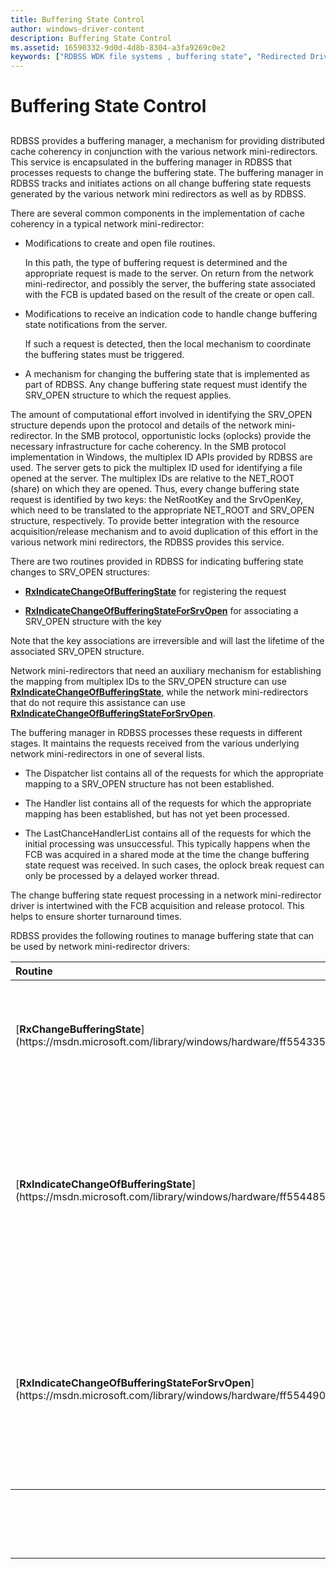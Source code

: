 ```yaml
---
title: Buffering State Control
author: windows-driver-content
description: Buffering State Control
ms.assetid: 16590332-9d0d-4d8b-8304-a3fa9269c0e2
keywords: ["RDBSS WDK file systems , buffering state", "Redirected Drive Buffering Subsystem WDK file systems , buffering state", "buffering state WDK RDBSS", "distributed cache coherency WDK RDBSS", "cache WDK RDBSS", "SRV_OPEN structure"]
---
```


# Buffering State Control


## <span id="ddk_buffering_state_control_if"></span><span id="DDK_BUFFERING_STATE_CONTROL_IF"></span>


RDBSS provides a buffering manager, a mechanism for providing distributed cache coherency in conjunction with the various network mini-redirectors. This service is encapsulated in the buffering manager in RDBSS that processes requests to change the buffering state. The buffering manager in RDBSS tracks and initiates actions on all change buffering state requests generated by the various network mini redirectors as well as by RDBSS.

There are several common components in the implementation of cache coherency in a typical network mini-redirector:

-   Modifications to create and open file routines.

    In this path, the type of buffering request is determined and the appropriate request is made to the server. On return from the network mini-redirector, and possibly the server, the buffering state associated with the FCB is updated based on the result of the create or open call.

-   Modifications to receive an indication code to handle change buffering state notifications from the server.

    If such a request is detected, then the local mechanism to coordinate the buffering states must be triggered.

-   A mechanism for changing the buffering state that is implemented as part of RDBSS. Any change buffering state request must identify the SRV\_OPEN structure to which the request applies.

The amount of computational effort involved in identifying the SRV\_OPEN structure depends upon the protocol and details of the network mini-redirector. In the SMB protocol, opportunistic locks (oplocks) provide the necessary infrastructure for cache coherency. In the SMB protocol implementation in Windows, the multiplex ID APIs provided by RDBSS are used. The server gets to pick the multiplex ID used for identifying a file opened at the server. The multiplex IDs are relative to the NET\_ROOT (share) on which they are opened. Thus, every change buffering state request is identified by two keys: the NetRootKey and the SrvOpenKey, which need to be translated to the appropriate NET\_ROOT and SRV\_OPEN structure, respectively. To provide better integration with the resource acquisition/release mechanism and to avoid duplication of this effort in the various network mini redirectors, the RDBSS provides this service.

There are two routines provided in RDBSS for indicating buffering state changes to SRV\_OPEN structures:

-   [**RxIndicateChangeOfBufferingState**](https://msdn.microsoft.com/library/windows/hardware/ff554485) for registering the request

-   [**RxIndicateChangeOfBufferingStateForSrvOpen**](https://msdn.microsoft.com/library/windows/hardware/ff554490) for associating a SRV\_OPEN structure with the key

Note that the key associations are irreversible and will last the lifetime of the associated SRV\_OPEN structure.

Network mini-redirectors that need an auxiliary mechanism for establishing the mapping from multiplex IDs to the SRV\_OPEN structure can use [**RxIndicateChangeOfBufferingState**](https://msdn.microsoft.com/library/windows/hardware/ff554485), while the network mini-redirectors that do not require this assistance can use [**RxIndicateChangeOfBufferingStateForSrvOpen**](https://msdn.microsoft.com/library/windows/hardware/ff554490).

The buffering manager in RDBSS processes these requests in different stages. It maintains the requests received from the various underlying network mini-redirectors in one of several lists.

-   The Dispatcher list contains all of the requests for which the appropriate mapping to a SRV\_OPEN structure has not been established.

-   The Handler list contains all of the requests for which the appropriate mapping has been established, but has not yet been processed.

-   The LastChanceHandlerList contains all of the requests for which the initial processing was unsuccessful. This typically happens when the FCB was acquired in a shared mode at the time the change buffering state request was received. In such cases, the oplock break request can only be processed by a delayed worker thread.

The change buffering state request processing in a network mini-redirector driver is intertwined with the FCB acquisition and release protocol. This helps to ensure shorter turnaround times.

RDBSS provides the following routines to manage buffering state that can be used by network mini-redirector drivers:

<table>
<colgroup>
<col width="50%" />
<col width="50%" />
</colgroup>
<thead>
<tr class="header">
<th align="left">Routine</th>
<th align="left">Description</th>
</tr>
</thead>
<tbody>
<tr class="odd">
<td align="left"><p>[<strong>RxChangeBufferingState</strong>](https://msdn.microsoft.com/library/windows/hardware/ff554335)</p></td>
<td align="left"><p>This routine is called to process a buffering state change request.</p></td>
</tr>
<tr class="even">
<td align="left"><p>[<strong>RxIndicateChangeOfBufferingState</strong>](https://msdn.microsoft.com/library/windows/hardware/ff554485)</p></td>
<td align="left"><p>This routine is called to register a buffering state change request (an oplock break indication, for example) for later processing.</p></td>
</tr>
<tr class="odd">
<td align="left"><p>[<strong>RxIndicateChangeOfBufferingStateForSrvOpen</strong>](https://msdn.microsoft.com/library/windows/hardware/ff554490)</p></td>
<td align="left"><p>This routine is called to register a buffering state change request (an oplock break indication, for example) for later processing.</p></td>
</tr>
</tbody>
</table>

 

 

 


--------------------


